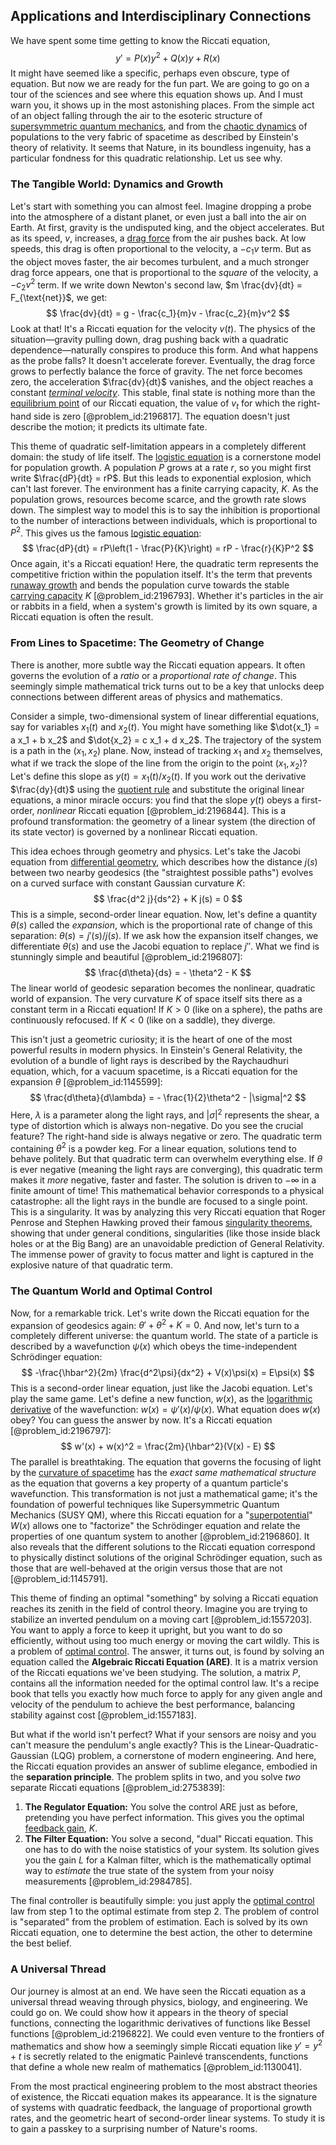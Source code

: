 ## Applications and Interdisciplinary Connections

We have spent some time getting to know the Riccati equation,
$$
y' = P(x) y^2 + Q(x) y + R(x)
$$
It might have seemed like a specific, perhaps even obscure, type of equation. But now we are ready for the fun part. We are going to go on a tour of the sciences and see where this equation shows up. And I must warn you, it shows up in the most astonishing places. From the simple act of an object falling through the air to the esoteric structure of [supersymmetric quantum mechanics](@article_id:183058), and from the [chaotic dynamics](@article_id:142072) of populations to the very fabric of spacetime as described by Einstein's theory of relativity. It seems that Nature, in its boundless ingenuity, has a particular fondness for this quadratic relationship. Let us see why.

### The Tangible World: Dynamics and Growth

Let's start with something you can almost feel. Imagine dropping a probe into the atmosphere of a distant planet, or even just a ball into the air on Earth. At first, gravity is the undisputed king, and the object accelerates. But as its speed, $v$, increases, a [drag force](@article_id:275630) from the air pushes back. At low speeds, this drag is often proportional to the velocity, a $-c_1 v$ term. But as the object moves faster, the air becomes turbulent, and a much stronger drag force appears, one that is proportional to the *square* of the velocity, a $-c_2 v^2$ term. If we write down Newton's second law, $m \frac{dv}{dt} = F_{\text{net}}$, we get:
$$
\frac{dv}{dt} = g - \frac{c_1}{m}v - \frac{c_2}{m}v^2
$$
Look at that! It's a Riccati equation for the velocity $v(t)$. The physics of the situation—gravity pulling down, drag pushing back with a quadratic dependence—naturally conspires to produce this form. And what happens as the probe falls? It doesn't accelerate forever. Eventually, the drag force grows to perfectly balance the force of gravity. The net force becomes zero, the acceleration $\frac{dv}{dt}$ vanishes, and the object reaches a constant *[terminal velocity](@article_id:147305)*. This stable, final state is nothing more than the [equilibrium point](@article_id:272211) of our Riccati equation, the value of $v_t$ for which the right-hand side is zero [@problem_id:2196817]. The equation doesn't just describe the motion; it predicts its ultimate fate.

This theme of quadratic self-limitation appears in a completely different domain: the study of life itself. The [logistic equation](@article_id:265195) is a cornerstone model for population growth. A population $P$ grows at a rate $r$, so you might first write $\frac{dP}{dt} = rP$. But this leads to exponential explosion, which can't last forever. The environment has a finite carrying capacity, $K$. As the population grows, resources become scarce, and the growth rate slows down. The simplest way to model this is to say the inhibition is proportional to the number of interactions between individuals, which is proportional to $P^2$. This gives us the famous [logistic equation](@article_id:265195):
$$
\frac{dP}{dt} = rP\left(1 - \frac{P}{K}\right) = rP - \frac{r}{K}P^2
$$
Once again, it's a Riccati equation! Here, the quadratic term represents the competitive friction within the population itself. It's the term that prevents [runaway growth](@article_id:159678) and bends the population curve towards the stable [carrying capacity](@article_id:137524) $K$ [@problem_id:2196793]. Whether it's particles in the air or rabbits in a field, when a system's growth is limited by its own square, a Riccati equation is often the result.

### From Lines to Spacetime: The Geometry of Change

There is another, more subtle way the Riccati equation appears. It often governs the evolution of a *ratio* or a *proportional rate of change*. This seemingly simple mathematical trick turns out to be a key that unlocks deep connections between different areas of physics and mathematics.

Consider a simple, two-dimensional system of linear differential equations, say for variables $x_1(t)$ and $x_2(t)$. You might have something like $\dot{x_1} = a x_1 + b x_2$ and $\dot{x_2} = c x_1 + d x_2$. The trajectory of the system is a path in the $(x_1, x_2)$ plane. Now, instead of tracking $x_1$ and $x_2$ themselves, what if we track the slope of the line from the origin to the point $(x_1, x_2)$? Let's define this slope as $y(t) = x_1(t) / x_2(t)$. If you work out the derivative $\frac{dy}{dt}$ using the [quotient rule](@article_id:142557) and substitute the original linear equations, a minor miracle occurs: you find that the slope $y(t)$ obeys a first-order, *nonlinear* Riccati equation [@problem_id:2196844]. This is a profound transformation: the geometry of a linear system (the direction of its state vector) is governed by a nonlinear Riccati equation.

This idea echoes through geometry and physics. Let's take the Jacobi equation from [differential geometry](@article_id:145324), which describes how the distance $j(s)$ between two nearby geodesics (the "straightest possible paths") evolves on a curved surface with constant Gaussian curvature $K$:
$$
\frac{d^2 j}{ds^2} + K j(s) = 0
$$
This is a simple, second-order linear equation. Now, let's define a quantity $\theta(s)$ called the *expansion*, which is the proportional rate of change of this separation: $\theta(s) = j'(s) / j(s)$. If we ask how the expansion itself changes, we differentiate $\theta(s)$ and use the Jacobi equation to replace $j''$. What we find is stunningly simple and beautiful [@problem_id:2196807]:
$$
\frac{d\theta}{ds} = - \theta^2 - K
$$
The linear world of geodesic separation becomes the nonlinear, quadratic world of expansion. The very curvature $K$ of space itself sits there as a constant term in a Riccati equation! If $K>0$ (like on a sphere), the paths are continuously refocused. If $K<0$ (like on a saddle), they diverge.

This isn't just a geometric curiosity; it is the heart of one of the most powerful results in modern physics. In Einstein's General Relativity, the evolution of a bundle of light rays is described by the Raychaudhuri equation, which, for a vacuum spacetime, is a Riccati equation for the expansion $\theta$ [@problem_id:1145599]:
$$
\frac{d\theta}{d\lambda} = - \frac{1}{2}\theta^2 - |\sigma|^2
$$
Here, $\lambda$ is a parameter along the light rays, and $|\sigma|^2$ represents the shear, a type of distortion which is always non-negative. Do you see the crucial feature? The right-hand side is always negative or zero. The quadratic term containing $\theta^2$ is a powder keg. For a linear equation, solutions tend to behave politely. But that quadratic term can overwhelm everything else. If $\theta$ is ever negative (meaning the light rays are converging), this quadratic term makes it *more* negative, faster and faster. The solution is driven to $-\infty$ in a finite amount of time! This mathematical behavior corresponds to a physical catastrophe: all the light rays in the bundle are focused to a single point. This is a singularity. It was by analyzing this very Riccati equation that Roger Penrose and Stephen Hawking proved their famous [singularity theorems](@article_id:160824), showing that under general conditions, singularities (like those inside black holes or at the Big Bang) are an unavoidable prediction of General Relativity. The immense power of gravity to focus matter and light is captured in the explosive nature of that quadratic term.

### The Quantum World and Optimal Control

Now, for a remarkable trick. Let's write down the Riccati equation for the expansion of geodesics again: $\theta' + \theta^2 + K = 0$. And now, let's turn to a completely different universe: the quantum world. The state of a particle is described by a wavefunction $\psi(x)$ which obeys the time-independent Schrödinger equation:
$$
-\frac{\hbar^2}{2m} \frac{d^2\psi}{dx^2} + V(x)\psi(x) = E\psi(x)
$$
This is a second-order linear equation, just like the Jacobi equation. Let's play the same game. Let's define a new function, $w(x)$, as the [logarithmic derivative](@article_id:168744) of the wavefunction: $w(x) = \psi'(x)/\psi(x)$. What equation does $w(x)$ obey? You can guess the answer by now. It's a Riccati equation [@problem_id:2196797]:
$$
w'(x) + w(x)^2 = \frac{2m}{\hbar^2}(V(x) - E)
$$
The parallel is breathtaking. The equation that governs the focusing of light by the [curvature of spacetime](@article_id:188986) has the *exact same mathematical structure* as the equation that governs a key property of a quantum particle's wavefunction. This transformation is not just a mathematical game; it's the foundation of powerful techniques like Supersymmetric Quantum Mechanics (SUSY QM), where this Riccati equation for a "[superpotential](@article_id:149176)" $W(x)$ allows one to "factorize" the Schrödinger equation and relate the properties of one quantum system to another [@problem_id:2196860]. It also reveals that the different solutions to the Riccati equation correspond to physically distinct solutions of the original Schrödinger equation, such as those that are well-behaved at the origin versus those that are not [@problem_id:1145791].

This theme of finding an optimal "something" by solving a Riccati equation reaches its zenith in the field of control theory. Imagine you are trying to stabilize an inverted pendulum on a moving cart [@problem_id:1557203]. You want to apply a force to keep it upright, but you want to do so efficiently, without using too much energy or moving the cart wildly. This is a problem of [optimal control](@article_id:137985). The answer, it turns out, is found by solving an equation called the **Algebraic Riccati Equation (ARE)**. It is a matrix version of the Riccati equations we've been studying. The solution, a matrix $P$, contains all the information needed for the optimal control law. It's a recipe book that tells you exactly how much force to apply for any given angle and velocity of the pendulum to achieve the best performance, balancing stability against cost [@problem_id:1557183].

But what if the world isn't perfect? What if your sensors are noisy and you can't measure the pendulum's angle exactly? This is the Linear-Quadratic-Gaussian (LQG) problem, a cornerstone of modern engineering. And here, the Riccati equation provides an answer of sublime elegance, embodied in the **separation principle**. The problem splits in two, and you solve *two* separate Riccati equations [@problem_id:2753839]:
1.  **The Regulator Equation:** You solve the control ARE just as before, pretending you have perfect information. This gives you the optimal [feedback gain](@article_id:270661), $K$.
2.  **The Filter Equation:** You solve a second, "dual" Riccati equation. This one has to do with the noise statistics of your system. Its solution gives you the gain $L$ for a Kalman filter, which is the mathematically optimal way to *estimate* the true state of the system from your noisy measurements [@problem_id:2984785].

The final controller is beautifully simple: you just apply the [optimal control](@article_id:137985) law from step 1 to the optimal estimate from step 2. The problem of control is "separated" from the problem of estimation. Each is solved by its own Riccati equation, one to determine the best action, the other to determine the best belief.

### A Universal Thread

Our journey is almost at an end. We have seen the Riccati equation as a universal thread weaving through physics, biology, and engineering. We could go on. We could show how it appears in the theory of special functions, connecting the logarithmic derivatives of functions like Bessel functions [@problem_id:2196822]. We could even venture to the frontiers of mathematics and show how a seemingly simple Riccati equation like $y' = y^2 + t$ is secretly related to the enigmatic Painlevé transcendents, functions that define a whole new realm of mathematics [@problem_id:1130041].

From the most practical engineering problem to the most abstract theories of existence, the Riccati equation makes its appearance. It is the signature of systems with quadratic feedback, the language of proportional growth rates, and the geometric heart of second-order linear systems. To study it is to gain a passkey to a surprising number of Nature's rooms.